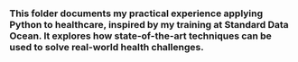 ### This folder documents my practical experience applying Python to healthcare, inspired by my training at Standard Data Ocean. It explores how state-of-the-art techniques can be used to solve real-world health challenges.
